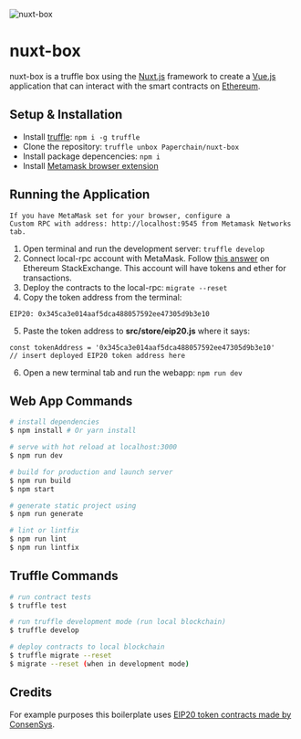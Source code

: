![nuxt-box](https://storage.googleapis.com/paperchain-assets/nuxt-box-banner.png)

# nuxt-box
nuxt-box is a truffle box using the [Nuxt.js](https://nuxtjs.org) framework to create a [Vue.js](https://vuejs.org/) application that can interact with the smart contracts on [Ethereum](https://ethereum.org/).

## Setup & Installation
- Install [truffle](http://truffleframework.com): `npm i -g truffle`
- Clone the repository: `truffle unbox Paperchain/nuxt-box`
- Install package depencencies: `npm i`
- Install [Metamask browser extension](https://metamask.io/)

## Running the Application

    If you have MetaMask set for your browser, configure a 
    Custom RPC with address: http://localhost:9545 from Metamask Networks tab.
    
1) Open terminal and run the development server: `truffle develop`
2) Connect local-rpc account with MetaMask. Follow [this answer](https://ethereum.stackexchange.com/questions/30593/how-can-i-import-the-accounts-from-truffle-develop-into-metamask) on Ethereum StackExchange.
This account will have tokens and ether for transactions.
3) Deploy the contracts to the local-rpc: `migrate --reset`
4) Copy the token address from the terminal:

```
EIP20: 0x345ca3e014aaf5dca488057592ee47305d9b3e10
```

5) Paste the token address to **src/store/eip20.js** where it says:

```
const tokenAddress = '0x345ca3e014aaf5dca488057592ee47305d9b3e10'
// insert deployed EIP20 token address here
```

6) Open a new terminal tab and run the webapp: `npm run dev`


## Web App Commands

``` bash
# install dependencies
$ npm install # Or yarn install

# serve with hot reload at localhost:3000
$ npm run dev

# build for production and launch server
$ npm run build
$ npm start

# generate static project using
$ npm run generate

# lint or lintfix
$ npm run lint
$ npm run lintfix
```

## Truffle Commands

``` bash
# run contract tests
$ truffle test

# run truffle development mode (run local blockchain)
$ truffle develop

# deploy contracts to local blockchain
$ truffle migrate --reset
$ migrate --reset (when in development mode)
```


## Credits

For example purposes this boilerplate uses [EIP20 token contracts made by ConsenSys](https://github.com/ConsenSys/Tokens/tree/master/contracts/eip20).
